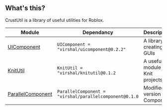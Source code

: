 ## What's this?
CrustUtil is a library of useful utilities for Roblox.

| Module | Dependancy | Description |
| -- | -- | -- |
| [UIComponent](https://virshal.github.io/CrustUtil/api/UIComponent) | `UIComponent = "virshal/uicomponent@0.2.2"` | A library for creating GUIs
| [KnitUtil](https://virshal.github.io/CrustUtil/api/KnitUtil) | `KnitUtil = "virshal/knitutil@0.1.2` | A useful module for Knit projects
| [ParallelComponent](https://virshal.github.io/CrustUtil/api/ParallelComponent) | `ParallelComponent = "virshal/parallelcomponent@0.1.0` | Modified version of Component
